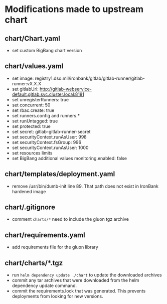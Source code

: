 # Modifications made to upstream chart
## chart/Chart.yaml
- set custom BigBang chart version 

## chart/values.yaml
- set image: registry1.dso.mil/ironbank/gitlab/gitlab-runner/gitlab-runner:vX.X.X
- set gitlabUrl: http://gitlab-webservice-default.gitlab.svc.cluster.local:8181
- set unregisterRunners: true
- set concurrent: 50
- set rbac.create: true
- set runners.config and runners.*
- set runUntagged: true
- set protected: true
- set secret: gitlab-gitlab-runner-secret
- set securityContext.runAsUser: 998
- set securityContext.fsGroup: 996
- set securityContext.runAsUser: 1000
- set resources limits
- set BigBang additional values monitoring.enabled: false

## chart/templates/deployment.yaml
- remove /usr/bin/dumb-init line 89. That path does not exist in IronBank hardened image

## chart/.gitignore
- comment ```charts/*``` need to include the gluon tgz archive

## chart/requirements.yaml
- add requirements file for the gluon library

##  chart/charts/*.tgz
- run ```helm dependency update ./chart``` to update the downloaded archives
- commit any tar archives that were downloaded from the helm dependency update command.
- commit the requirements.lock that was generated. This prevents deployments from looking for new versions.


